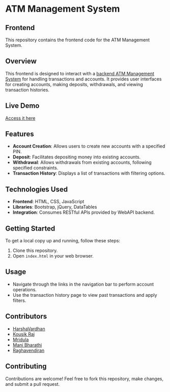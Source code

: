 # ATM Management System

## Frontend

This repository contains the frontend code for the ATM Management System.

## Overview

This frontend is designed to interact with a [backend ATM Management System](https://github.com/Thunder7Inc/WebAPI) for handling transactions and accounts. It provides user interfaces for creating accounts, making deposits, withdrawals, and viewing transaction histories.

## Live Demo

[Access it here](https://thunder7inc.github.io/WebAPI-Frontend/html/index.html)

## Features

- **Account Creation**: Allows users to create new accounts with a specified PIN.
- **Deposit**: Facilitates depositing money into existing accounts.
- **Withdrawal**: Allows withdrawals from existing accounts, following specified constraints.
- **Transaction History**: Displays a list of transactions with filtering options.

## Technologies Used

- **Frontend**: HTML, CSS, JavaScript
- **Libraries**: Bootstrap, jQuery, DataTables
- **Integration**: Consumes RESTful APIs provided by WebAPI backend.

## Getting Started

To get a local copy up and running, follow these steps:

1. Clone this repository.
2. Open `index.html` in your web browser.

## Usage

- Navigate through the links in the navigation bar to perform account operations.
- Use the transaction history page to view past transactions and apply filters.

## Contributors

- [HarshaVardhan](https://github.com/Thunder7Inc)
- [Kousik Raj](https://github.com/RajKousik)
- [Mridula]()
- [Mani Bharathi]()
- [Raghavendiran]()

## Contributing

Contributions are welcome! Feel free to fork this repository, make changes, and submit a pull request.
